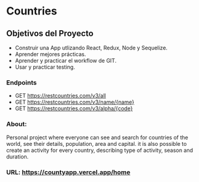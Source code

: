 # Countries

## Objetivos del Proyecto

- Construir una App utlizando React, Redux, Node y Sequelize.
- Aprender mejores prácticas.
- Aprender y practicar el workflow de GIT.
- Usar y practicar testing.

### Endpoints

  - GET https://restcountries.com/v3/all
  - GET https://restcountries.com/v3/name/{name}
  - GET https://restcountries.com/v3/alpha/{code}

### About:  

Personal project where everyone can see and search for countries of the world, see their details, population, area and capital. it is also possible to create an activity for every country, describing type of activity, season and duration.

### URL: https://countyapp.vercel.app/home



